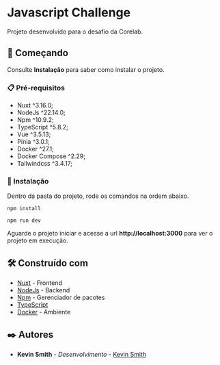 # Javascript Challenge

Projeto desenvolvido para o desafio da Corelab.

## 🚀 Começando

Consulte **Instalação** para saber como instalar o projeto.

### 📋 Pré-requisitos

- Nuxt ^3.16.0;
- NodeJs ^22.14.0;
- Npm ^10.9.2;
- TypeScript ^5.8.2;
- Vue ^3.5.13;
- Pinia ^3.0.1;
- Docker ^27.1;
- Docker Compose ^2.29;
- Tailwindcss ^3.4.17;

### 🔧 Instalação

Dentro da pasta do projeto, rode os comandos na ordem abaixo.

```
npm install

npm run dev
```

Aguarde o projeto iniciar e acesse a url **http://localhost:3000** para ver o projeto em execução.

## 🛠️ Construído com

- [Nuxt](https://nuxt.com/) - Frontend
- [NodeJs](https://nodejs.org/) - Backend
- [Npm](https://www.npmjs.com/) - Gerenciador de pacotes
- [TypeScript](https://www.typescriptlang.org/)
- [Docker](https://www.docker.com/) - Ambiente

## ✒️ Autores

- **Kevin Smith** - _Desenvolvimento_ - [Kevin Smith](https://github.com/kevinsmitth)
